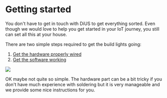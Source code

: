 # Getting started

You don't have to get in touch with DiUS to get everything sorted. Even though we would love to help you get started in your IoT journey, you still can set all this at your house.

There are two simple steps required to get the build lights going:

1. [Get the hardware properly wired](/docs/started/hardware.md)
2. [Get the software working](/docs/started/software.md)

![](https://cdn.meme.am/cache/instances/folder159/58468159.jpg)

OK maybe not quite so simple. The hardware part can be a bit tricky if you don't have much experience with soldering but it is very manageable and we provide some nice instructions for you.


